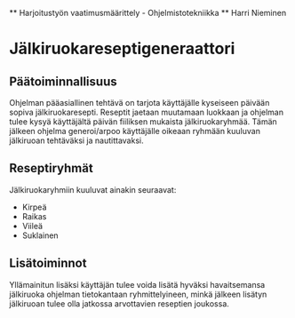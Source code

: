 ** Harjoitustyön vaatimusmäärittely - Ohjelmistotekniikka **
Harri Nieminen

# Jälkiruokareseptigeneraattori

## Päätoiminnallisuus ##
Ohjelman pääasiallinen tehtävä on tarjota käyttäjälle 
kyseiseen päivään sopiva jälkiruokaresepti. 
Reseptit jaetaan muutamaan luokkaan ja ohjelman tulee kysyä 
käyttäjältä päivän fiiliksen mukaista jälkiruokaryhmää.
Tämän jälkeen ohjelma generoi/arpoo käyttäjälle oikeaan ryhmään 
kuuluvan jälkiruoan tehtäväksi ja nautittavaksi.

## Reseptiryhmät ##
Jälkiruokaryhmiin kuuluvat ainakin seuraavat: 
-	Kirpeä
-	Raikas
-	Viileä
-	Suklainen

## Lisätoiminnot ##
Yllämainitun lisäksi käyttäjän tulee voida lisätä hyväksi havaitsemansa jälkiruoka 
ohjelman tietokantaan ryhmittelyineen, minkä jälkeen lisätyn jälkiruoan tulee 
olla jatkossa arvottavien reseptien joukossa.





